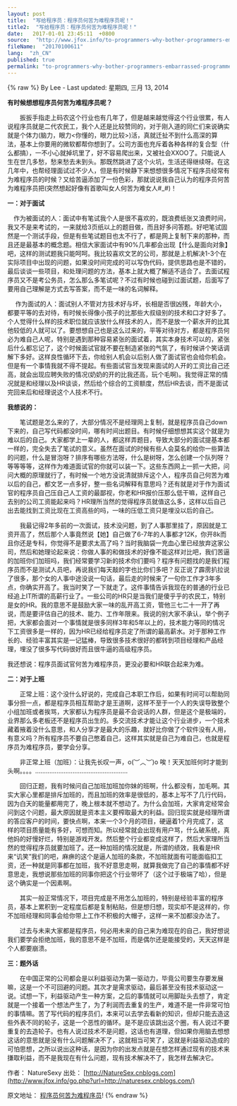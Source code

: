 ```yaml
---
layout: post
title:  "写给程序员：程序员何苦为难程序员呢！"
title2:  "写给程序员：程序员何苦为难程序员呢！"
date:   2017-01-01 23:45:11  +0800
source:  "http://www.jfox.info/to-programmers-why-bother-programmers-embarrassed-programmers.html"
fileName:  "20170100611"
lang:  "zh_CN"
published: true
permalink: "to-programmers-why-bother-programmers-embarrassed-programmers.html"
---
```

{% raw %}
By Lee - Last updated: 星期四, 三月 13, 2014

**有时候想想程序员何苦为难程序员呢？**

　　扳扳手指走上码农这个行业也有几年了，但是越来越觉得这个行业很累，有人说程序员就是二代农民工，我个人还是比较赞同的，对于刚入道的同仁们来说确实就是个体力(脑力，眼力<你懂的，眼力比较>)活，真就迁扯不到什么高深的算法，基本上你要用的微软都帮你想到了。公司方面也充斥着各种各样的复合型（什么都搞），一不小心就掉坑里了，好不容易爬出来，又被社会XXOO了。只能说人生在世几多愁，愁来愁去未到头。那既然跳进了这个火坑，生活还得继续呀。在这几年中，也帮经理面试过不少人，但是有时候静下来想想很多情况下程序员经常有为难程序员的时候？又给苦逼添加了一份色彩，那就说说我自己认为的程序员何苦为难程序员把(突然想起好像有首歌叫女人何苦为难女人#_#)！

**一：对于面试**

　作为被面试的人：面试中有笔试我个人是很不喜欢的，既浪费纸张又浪费时间，我又不是来考试的，一来就给3页纸以上的题目做，而且好多问答题。好吧笔试固然是一个测试手段，但是有些笔试题目也太不行了，都是网上复制下来的那种，而且还是最基本的概念题。相信大家面试中有90%几率都会出现【什么是面向对象】吧，这样的测试题我只能呵呵。我比较喜欢文艺的公司，那就是上机解决1-3个在实际项目中出现的问题，如果没时间完成的可以写伪代码，提供思路也是不错的，最后谈谈一些项目，和处理问题的方法，基本上就大概了解适不适合了。去面试程序员又不是考公务员，怎么那么多笔试呢？不过有时候也碰到过面试题，后面写了要用自己理解是方式去写答案，而不是一味的名词解释。

　 作为面试的人：面试别人不管对方技术好与坏，长相是否很凶残，年龄大小，都要平等的去对待，有时候长得像小孩子的比那些大叔级别的技术和口才好多了。个人觉得什么样的技术职位就应该放什么样技术的人，而不是放一个薪水开的比其他较低的人就可以了。要想想自己也是这么过来的，平等对待对方，都是程序员何必为难自己人呢，特别是遇到那种容易紧张的面试着，其实本身技术可以的，紧张后什么都忘记了，这个时候面试官就不要在制造紧张的气氛了，有时候讲个笑话调解下多好。这样良性循环下去，你给别人机会以后别人做了面试官也会给你机会。但是有一个事情我就不得不提起。有些面试官当发现来面试的人开的工资比自己还高，就会出现应聘失败的情况(奶奶的开的比我还高，玩个毛啊)。我觉得正常的情况就是和经理以及HR谈谈，然后给个综合的工资额度，然后HR去谈，而不是面试完回来后和经理说这个人技术不行。

**我想说的：**

　　笔试题是怎么来的了，大部分情况不是经理网上复制，就是程序员自己down下来的，自己写代码都没时间，哪有时间出题目。有时候仔细想想其实这个就是为难以后的自己。大家都学上一辈的人，都这样弄题目，导致大部分的面试提基本都一样的，完全失去了笔试的意义。虽然在面试的时候有些人会莫名的给你一些算法的问题，什么是冒泡呀？排序有哪些方法呀，什么是树呀，怎么创建一个队列呀？等等等等，这样作为难道面试官的你就可以装一下。这些东西网上一抓一大把，问问大概的原理就行了，有时候一个地方没说清就排斥这个人，程序员自己何苦为难以后的自己，都文艺一点多好，整一些名词解释有意思吗？还有就是对于作为面试官的程序员自己压自己人工资的最鄙视，你老和HR报价压那么低干嘛，这样自己去别的公司工资能起来吗？HR理所当然的觉得程序员就值这么多，这样以后自己出去能找到工资比现在工资高些的吗，一味的压低工资只是埋没以后的自己。

　　我最记得2年多前的一次面试，技术没问题，到了人事那里挂了，原因就是工资开高了，然后那个人事竟然说【她】自己做了6-7年的人事都才12K，你开8k而且你还是专科，你觉得不是要求太高了吗？当时我脑袋一充血心里已经放弃这家公司，然后和她理论起来说：你做人事的和做技术的好像不能这样对比吧，我们苦逼的加班你们加班吗，我们经常要学习新的技术你们要吗？程序有问题找的是我们程序员而不是测试人员吧，再说我们每天敲的字也比你们多吧？反正说了霹雳扒拉说了很多，那个女的人事中途没说一句话，最后走的时候来了一句你工作才3年多点，你确实开高了。我当时笑了一下就走了。这件事情告诉我现在的普通的行业已经追上IT所谓的高薪行业了。一些公司的HR只是当我们是傻乎乎的农民工，特别是女的HR。我的意思不是鼓励大家一味的乱开高工资，管他三七二十一开了再说，而是要评估自己的技术、能力、工作年限来。我说的别大家不承认，举个例子把，大家都会面对一个事情就是很多同样3年和5年以上的，技术能力等同的情况下工资很多是一样的，因为HR已经给程序员定了所谓的最高薪水。对于那种工作长的、经验丰富其实是一记猛棒，导致很多技术很好的都转到项目经理和产品经理，埋没了很多写代码很好而且很牛逼的高级程序员。

我还想说：程序员面试官何苦为难程序员，更没必要和HR联合起来为难。

**二：对于上班**

　　正常上班：这个没什么好说的，完成自己本职工作后，如果有时间可以帮助同事分担一点，都是程序员相互帮助才是王道啊，这样不至于一个人的失误导致整个小组加班或者挨骂，大家都认为程序员是最不会说话的人群，但是这个是极端的，业界那么多老板还不是程序员出生的。多交流技术才能让这个行业进步，一个技术藏着掖着没什么意思，和人分享才是最大的乐趣，就好比你做了个软件没有人用，有意义吗？所有程序员不要自己憋着自己，这样其实就是自己为难自己，也就是程序员为难程序员，要学会分享。

　　非正常上班（加班）：让我先长叹一声，o(︶︿︶)o 唉！天天加班何时才能到头啊。。。。…………………………………………….

　　回归正题，我有时候问自己加班加班加你妹的班啊，什么都没有，加毛啊。其实大家心里都是排斥加班的，而且加班的效率是很低的，基本上写不了几行代码，因为白天的能量都用完了，晚上根本就不想动了。为什么会加班，大家肯定经常会问到这个问题，最大原因就是资本主义要榨取最大的利益。回归现实就是经理所谓的答应客户的时间，要快点啊，本来一个3个月的项目，硬逼着1个月完成了，这样的项目质量能有多好，可想而知。所以经常就会出现有用户骂，什么破系统，真他妈的好慢好烂，特别是游戏开发。然后整个行业都变成这样了，然后大家理所当然的觉得程序员就要加班了。还一种加班的情况就是，所谓的绩效，我看是HR来“讥笑”我们的吧，麻痹的这个是逼人加班的条款，不加班就面有可能面临扣工资，还一种就是同事都在加班，我不好意思走啊，就算我做完了自己的事情都不好意思走，我想说那些加班的同事你把这个行业带坏了（这个过于极端了哈），但是这个确实是一个因素啊。

　　其实一般正常情况下，项目完成是不用怎么加班的，特别是经验丰富的程序员，基本上累积到一定程度后都是复制粘贴，但是想归想，现实却不是这样的，你不加班经理和同事会给你带上工作不积极的大帽子，这样一来不加都没办法了。

　　过去与未来大家都是程序员，何必用未来的自己来为难现在的自己，我好想说我们要学会拒绝加班，我的意思不是不加班，而是偶尔还是能接受的，天天这样是个人都要崩溃。

**三：题外话**

　　在中国正常的公司都会是以利益驱动为第一驱动力，毕竟公司要生存要发展嘛，这是一个不可回避的问题。其次才是需求驱动，最后甚至没有技术驱动这一说。试想一下，利益驱动产生一种方案，之后的事情就可以用脚趾头去想了，肯定就是一个接着一个想法产生了，为了利润而去重复的生产，难道不是一件非常可怕的事情嘛。苦了写代码的程序员们，本来可以去学去看新的知识，但却只能去造这些外表不同的轮子，这是一个恶性的循环。是不是应该跳出这个圈，有人说过不要重复的去造轮子。也有人说过技术不是问题，这话也有道理，但如果你用脑去想想这话的意思就是没有什么问题解决不了，这就相当可笑了，这就是利益驱动造成的可怕思想，之所以说出这种话，是因为你的出发点就是在想怎样通过现有的技术来搛取利益，而不是我现在有什么问题，现有技术解决不了，我怎样去解决它。

作者： NatureSexy
出处： [http://NatureSex.cnblogs.com](http://www.jfox.info/go.php?url=http://naturesex.cnblogs.com/)

原文地址： [程序员何苦为难程序员](http://www.jfox.info/go.php?url=http://www.jfox.info/url.php?url=http%3A%2F%2Fwww.cnblogs.com%2FNatureSex%2Fp%2F3594955.html)!
{% endraw %}
